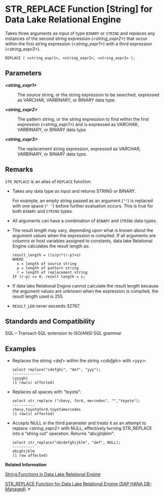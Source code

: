 <!-- loioa5857e0a84f210158b54cac40679f568 -->

# STR\_REPLACE Function \[String\] for Data Lake Relational Engine

Takes three arguments as input of type `BINARY` or `STRING` and replaces any instances of the second string expression \(*<string\_expr2\>*\) that occur within the first string expression \(*<string\_expr1\>*\) with a third expression \(*<string\_expr3\>*\).



```
REPLACE ( <string_expr1>, <string_expr2>, <string_expr3> );
```



<a name="loioa5857e0a84f210158b54cac40679f568__STR_REPLACE_parm1"/>

## Parameters


<dl>
<dt><b>

*<string\_expr1\>*

</b></dt>
<dd>

The source string, or the string expression to be searched, expressed as VARCHAR, VARBINARY, or BINARY data type.



</dd><dt><b>

*<string\_expr2\>*

</b></dt>
<dd>

The pattern string, or the string expression to find within the first expression \(*<string\_expr1\>*\) and is expressed as VARCHAR, VARBINARY, or BINARY data type.



</dd><dt><b>

*<string\_expr3\>*

</b></dt>
<dd>

The replacement string expression, expressed as VARCHAR, VARBINARY, or BINARY data type.



</dd>
</dl>



<a name="loioa5857e0a84f210158b54cac40679f568__STR_REPLACE_remarks1"/>

## Remarks

`STR_REPLACE` is an alias of `REPLACE` function.

-   Takes any data type as input and returns STRING or BINARY.

    For example, an empty string passed as an argument \(`""`\) is replaced with one space \(`" "`\) before further evaluation occurs. This is true for both `BINARY` and `STRING` types.

-   All arguments can have a combination of `BINARY` and `STRING` data types.

-   The result length may vary, depending upon what is known about the argument values when the expression is compiled. If all arguments are columns or host variables assigned to constants, data lake Relational Engine calculates the result length as:

    ```
    result_length = ((s/p)*(r-p)+s)
    WHERE
      s = length of source string
      p = length of pattern string
      r = length of replacement string
    IF (r-p) <= 0, result length = s;
    ```

-   If data lake Relational Engine cannot calculate the result length because the argument values are unknown when the expression is compiled, the result length used is 255.

-   `RESULT_LEN` never exceeds 32767.




<a name="loioa5857e0a84f210158b54cac40679f568__STR_REPLACE_standards1"/>

## Standards and Compatibility

SQL – Transact-SQL extension to ISO/ANSI SQL grammar



<a name="loioa5857e0a84f210158b54cac40679f568__STR_REPLACE_example1"/>

## Examples

-   Replaces the string *<def\>* within the string *<cdefghi\>* with *<yyy\>*:

    ```
    select replace("cdefghi", "def", "yyy");
    -------------
    cyyyghi
    (1 row(s) affected)
    ```

-   Replaces all spaces with “toyota”:

    ```
    select str_replace ("chevy, ford, mercedes", "","toyota");
    ----------
    chevy,toyotaford,toyotamercedes
    (1 row(s) affected)
    ```

-   Accepts NULL in the third parameter and treats it as an attempt to replace *<string\_expr2\>* with NULL, effectively turning STR\_REPLACE into a “string cut” operation. Returns “abcghijklm”:

    ```
    select str_replace("abcdefghijklm", "def", NULL);
    ----------
    abcghijklm
    (1 row affected)
    ```


**Related Information**  


[String Functions in Data Lake Relational Engine](string-functions-in-data-lake-relational-engine-a52d1d9.md "String functions perform conversion, extraction, or manipulation operations on strings, or return information about strings.")

[STR_REPLACE Function for Data Lake Relational Engine (SAP HANA DB-Managed)](https://help.sap.com/viewer/a898e08b84f21015969fa437e89860c8/2024_1_QRC/en-US/d0e04740ba8f44cfb34a48fe3c6e06ae.html "Takes three arguments as input of type BINARY or STRING and replaces any instances of the second string expression (string_expr2) that occur within the first string expression (string_expr1) with a third expression (string_expr3).") :arrow_upper_right:

